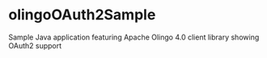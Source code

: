 olingoOAuth2Sample
==================

Sample Java application featuring Apache Olingo 4.0 client library showing OAuth2 support
